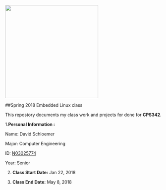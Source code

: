 <img src="https://www.newpaltz.edu/media/identity/logos/newpaltzlogo.jpg" width="300"/>

##Spring 2018 Embedded Linux class

This repostory documents my class work and projects for done for **CPS342**.

1.**Personal Information :**

  Name: David Schloemer

  Major: Computer Engineering

  ID: [N03025774](https://github.com/N03025774)

  Year: Senior

2. **Class Start Date:** Jan 22, 2018

3. **Class End Date:**  May 8, 2018
